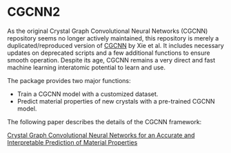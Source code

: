 # CGCNN2

As the original Crystal Graph Convolutional Neural Networks (CGCNN) repository seems no longer actively maintained, this repository is merely a duplicated/reproduced version of [CGCNN](https://github.com/txie-93/cgcnn) by Xie et al. It includes necessary updates on deprecated scripts and a few additional functions to ensure smooth operation. Despite its age, CGCNN remains a very direct and fast machine learning interatomic potential to learn and use.

The package provides two major functions:

- Train a CGCNN model with a customized dataset.
- Predict material properties of new crystals with a pre-trained CGCNN model.

The following paper describes the details of the CGCNN framework:

[Crystal Graph Convolutional Neural Networks for an Accurate and Interpretable Prediction of Material Properties](https://link.aps.org/doi/10.1103/PhysRevLett.120.145301)

